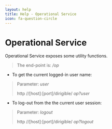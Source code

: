 ```yaml
---
layout: help
title: Help - Operational Service
icon: fa-question-circle
---
```


Operational Service
===

Operational Service exposes some utility functions.

> The end-point is: */op*

* To get the current logged-in user name:


> Parameter: *user*
> 
> http //[host]:[port]/dirigible/ *op?user*

* To log-out from the the current user session:

> Parameter: *logout*
> 
> http //[host]:[port]/dirigible/ *op?logout*



